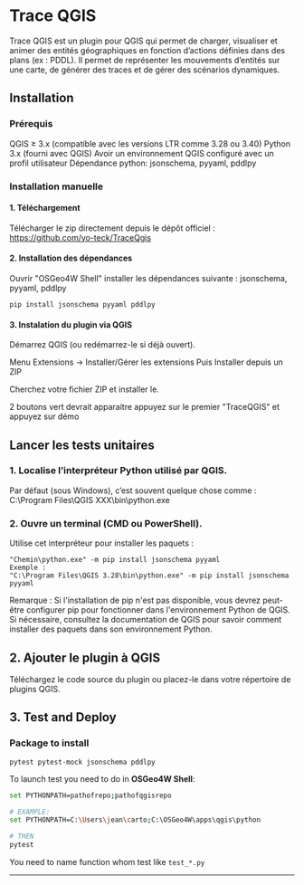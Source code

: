 # Trace QGIS

Trace QGIS est un plugin pour QGIS qui permet de charger, visualiser et animer des entités géographiques en fonction d’actions définies dans des plans (ex : PDDL).
Il permet de représenter les mouvements d’entités sur une carte, de générer des traces et de gérer des scénarios dynamiques.
## Installation
### Prérequis

QGIS ≥ 3.x (compatible avec les versions LTR comme 3.28 ou 3.40)
Python 3.x (fourni avec QGIS)
Avoir un environnement QGIS configuré avec un profil utilisateur
Dépendance python: jsonschema, pyyaml, pddlpy

### Installation manuelle

#### 1. Téléchargement 

Télécharger le zip directement depuis le dépôt officiel : https://github.com/yo-teck/TraceQgis

#### 2. Installation des dépendances 

Ouvrir "OSGeo4W Shell" installer les dépendances suivante : jsonschema, pyyaml, pddlpy

```pip install jsonschema pyyaml pddlpy```

#### 3. Instalation du plugin via QGIS

Démarrez QGIS (ou redémarrez-le si déjà ouvert).

Menu Extensions → Installer/Gérer les extensions
Puis Installer depuis un ZIP

Cherchez votre fichier ZIP et installer le.

2 boutons vert devrait apparaitre appuyez sur le premier "TraceQGIS" et appuyez sur démo

## Lancer les tests unitaires

### 1. Localise l’interpréteur Python utilisé par QGIS.

Par défaut (sous Windows), c’est souvent quelque chose comme :
C:\Program Files\QGIS XXX\bin\python.exe

### 2. Ouvre un terminal (CMD ou PowerShell).

Utilise cet interpréteur pour installer les paquets :
```
"Chemin\python.exe" -m pip install jsonschema pyyaml
Exemple :
"C:\Program Files\QGIS 3.28\bin\python.exe" -m pip install jsonschema pyyaml
```
Remarque : Si l'installation de pip n'est pas disponible, vous devrez peut-être configurer pip pour fonctionner dans l'environnement Python de QGIS. Si nécessaire, consultez la documentation de QGIS pour savoir comment installer des paquets dans son environnement Python.

## 2. Ajouter le plugin à QGIS
Téléchargez le code source du plugin ou placez-le dans votre répertoire de plugins QGIS.

## 3. Test and Deploy

### Package to install
``pytest pytest-mock jsonschema pddlpy``

To launch test you need to do in **OSGeo4W Shell**:

```bash
set PYTHONPATH=pathofrepo;pathofqgisrepo

# EXAMPLE:
set PYTHONPATH=C:\Users\jean\carto;C:\OSGeo4W\apps\qgis\python

# THEN
pytest

```

You need to name function whom test like ``test_*.py``

***
